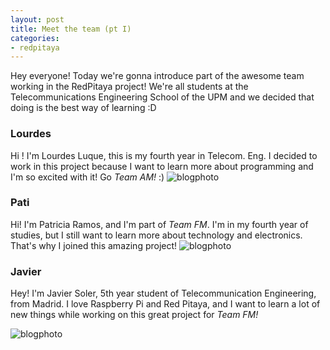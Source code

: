 ```yaml
---
layout: post
title: Meet the team (pt I)
categories:
- redpitaya
---
```


Hey everyone! Today we're gonna introduce part of the awesome team working in the RedPitaya project! We're all students at the Telecommunications Engineering School of the UPM and we decided that doing is the best way of learning :D


### **Lourdes**

Hi ! I'm Lourdes Luque, this is my fourth year in Telecom. Eng. I decided to work in this project because I want to learn more about programming and I'm so excited with it! Go *Team AM!* :)
![blogphoto](/photos/lourdes.jpg)

### **Pati**

Hi! I'm Patricia Ramos, and I'm part of *Team FM*. I'm in my fourth year of studies, but I still want to learn more about technology and electronics. That's why I joined this amazing project!
![blogphoto](/photos/pati.jpg)

### **Javier**

Hey! I'm Javier Soler, 5th year student of Telecommunication Engineering, from Madrid. I love Raspberry Pi and Red Pitaya, and I want to learn a lot of new things while working on this great project for *Team FM!*

![blogphoto](/photos/soler.jpg)